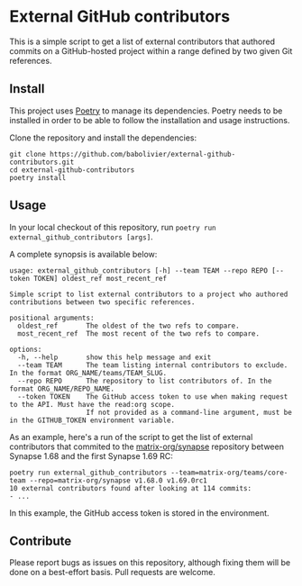# External GitHub contributors

This is a simple script to get a list of external contributors that authored commits on a
GitHub-hosted project within a range defined by two given Git references.

## Install

This project uses [Poetry](https://python-poetry.org/) to manage its dependencies. Poetry
needs to be installed in order to be able to follow the installation and usage
instructions.

Clone the repository and install the dependencies:

```commandline
git clone https://github.com/babolivier/external-github-contributors.git
cd external-github-contributors
poetry install
```

## Usage

In your local checkout of this repository, run `poetry run external_github_contributors [args]`.

A complete synopsis is available below:

```
usage: external_github_contributors [-h] --team TEAM --repo REPO [--token TOKEN] oldest_ref most_recent_ref

Simple script to list external contributors to a project who authored contributions between two specific references.

positional arguments:
  oldest_ref       The oldest of the two refs to compare.
  most_recent_ref  The most recent of the two refs to compare.

options:
  -h, --help       show this help message and exit
  --team TEAM      The team listing internal contributors to exclude. In the format ORG_NAME/teams/TEAM_SLUG.
  --repo REPO      The repository to list contributors of. In the format ORG_NAME/REPO_NAME.
  --token TOKEN    The GitHub access token to use when making request to the API. Must have the read:org scope.
                   If not provided as a command-line argument, must be in the GITHUB_TOKEN environment variable.
```

As an example, here's a run of the script to get the list of external contributors that
commited to the [matrix-org/synapse](https://github.com/matrix-org/synapse) repository
between Synapse 1.68 and the first Synapse 1.69 RC:

```
poetry run external_github_contributors --team=matrix-org/teams/core-team --repo=matrix-org/synapse v1.68.0 v1.69.0rc1
10 external contributors found after looking at 114 commits:
- ...
```

In this example, the GitHub access token is stored in the environment.

## Contribute

Please report bugs as issues on this repository, although fixing them will be done on a
best-effort basis. Pull requests are welcome.
